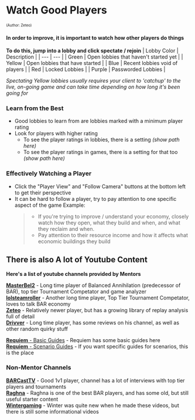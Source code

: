 

# Watch Good Players
<sup><sup>(Author: Zeteo)</sup></sup>

#### In order to improve, it is important to watch how other players do things

**To do this, jump into a lobby and click spectate / rejoin**
| Lobby Color | Description |
| --- | --- |
| Green | Open lobbies that haven't started yet |
| Yellow | Open lobbies that have started |
| Blue | Recent lobbies void of players |
| Red | Locked Lobbies |
| Purple | Passworded Lobbies |

*Spectating Yellow lobbies usually requires your client to 'catchup' to the live, on-going game and can take time depending on how long it's been going for*

### Learn from the Best

- Good lobbies to learn from are lobbies marked with a minimum player rating
- Look for players with higher rating
	- To see the player ratings in lobbies, there is a setting *(show path here)*
	- To see the player ratings in games, there is a setting for that too *(show path here)*

 ### Effectively Watching a Player
 
- Click the "Player View" and "Follow Camera" buttons at the bottom left to get their perspective
- It can be hard to follow a player, try to pay attention to one specific aspect of the game
	Example:
 	> - If you're trying to improve / understand your economy, closely watch how they open, what they build and when, and what they reclaim and when.
	> - Pay attention to their resource income and how it affects what economic buildings they build


## There is also A lot of Youtube Content

**Here's a list of youtube channels provided by Mentors**


[**MasterBel2**](https://www.youtube.com/@MasterBel2) - Long time player of Balanced Annihilation (predecessor of BAR), top tier Tournament Competator and game analyzer<br>
[**lolsteamroller**](https://www.youtube.com/@lolsteamroller) - Another long time player, Top Tier Tournament Competator, loves to talk BAR economy<br>
[**Zeteo**](https://www.youtube.com/@Zeteo-/playlists?view=50&sort=dd&shelf_id=2) - Relatively newer player, but has a growing library of replay analysis full of detail<br>
[**Drivver**](https://www.youtube.com/@drivver4470) - Long time player, has some reviews on his channel, as well as other random quirky stuff

[**Requiem** - Basic Guides](https://www.youtube.com/playlist?list=PL9ijWAhxNikJypATiYwBIx5WecRvcCNU8) - Requiem has some basic guides here<br>
[**Requiem** - Scenario Guides](https://www.youtube.com/playlist?list=PL9ijWAhxNikJypATiYwBIx5WecRvcCNU8) - If you want specific guides for scenarios, this is the place


### Non-Mentor Channels


[**BARCastTV**](https://www.youtube.com/@BARCastTV) - Good 1v1 player, channel has a lot of interviews with top tier players and tournaments<br>
[**Raghna**](https://www.youtube.com/@raghna) - Raghna is one of the best BAR players, and has some old, but still useful starter content<br>
[**Wintergaming**](https://www.youtube.com/playlist?list=PLUG8Uhis3FKyXyHCwoqjZyEsr4-K2G37X) - Winter was quite new when he made these videos, but there is still some informational videos
